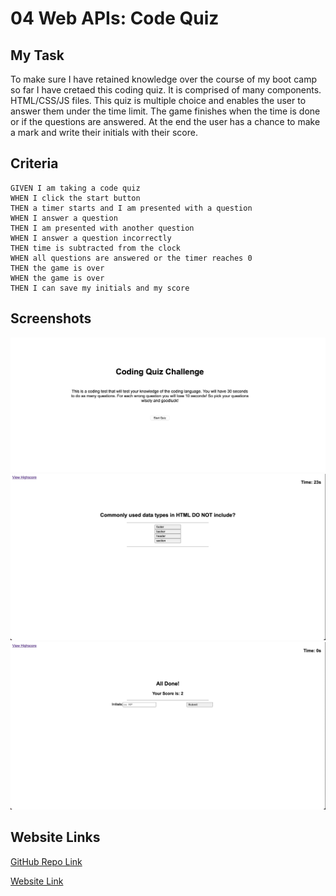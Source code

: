 # 04 Web APIs: Code Quiz

## My Task

To make sure I have retained knowledge over the course of my boot camp so far I have cretaed this coding quiz. It is comprised of many components. HTML/CSS/JS files. This quiz is multiple choice and enables the user to answer them under the time limit. The game finishes when the time is done or if the questions are answered. At the end the user has a chance to make a mark and write their initials with their score.

## Criteria

```
GIVEN I am taking a code quiz
WHEN I click the start button
THEN a timer starts and I am presented with a question
WHEN I answer a question
THEN I am presented with another question
WHEN I answer a question incorrectly
THEN time is subtracted from the clock
WHEN all questions are answered or the timer reaches 0
THEN the game is over
WHEN the game is over
THEN I can save my initials and my score
```

## Screenshots

<img src="./images/Screen Shot 2021-05-20 at 10.46.41 PM.jpg"/>
<img src="./images/Screen Shot 2021-05-20 at 10.47.13 PM.jpg"/>
<img src="./images/Screen Shot 2021-05-20 at 10.53.57 PM.jpg"/>

## Website Links

[GitHub Repo Link](https://github.com/ryanpaynt/code-quiz)


[Website Link](file:///Users/ryanpaynter/Homework-UNCCBC/code-quiz/start-page.html)

